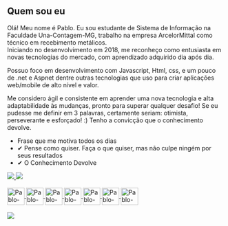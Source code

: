 ## Quem sou eu
<div>Olá! Meu nome é Pablo. Eu sou estudante de Sistema de Informação na Faculdade Una-Contagem-MG, trabalho na empresa ArcelorMittal como técnico em recebimento metálicos.<br>
Iniciando no desenvolvimento em 2018, me reconheço como entusiasta em novas tecnologias do mercado, com aprendizado adquirido dia após dia.

Possuo foco em desenvolvimento com Javascript, Html, css,  e um pouco de .net e Aspnet dentre outras tecnologias que uso para criar aplicações web/mobile de alto nível e valor.

Me considero ágil e consistente em aprender uma nova tecnologia e alta adaptabilidade às mudanças, pronto para superar qualquer desafio!
Se eu pudesse me definir em 3 palavras, certamente seriam: otimista, perseverante e esforçado! :)
Tenho a convicção que o conhecimento devolve.</div>
 
- Frase que me motiva todos os dias 
- ✔ Pense como quiser. Faça o que quiser, mas não culpe ningém por seus resultados
- ✔  O Conhecimento Devolve


<div>
 <a href="https://github.com/PabloJr84">
 <img heigth="180em" src="https://github-readme-stats.vercel.app/api?username=PabloJr84&show_icons=true&theme=dark&include_all_commits=true&count_private=true"/>
 <img heigth="180em" src="https://github-readme-stats.vercel.app/api/top-langs/?username=PabloJr84&layout=compact&langs_cout=16&theme=dark"/>
</div>

 <div style="display: inline_block"><br>
 <img align="center" alt="Pablo-C#" height="40" width"40 src= "https://cdn.jsdelivr.net/gh/devicons/devicon/icons/csharp/csharp-original.svg">
 <img align="center" alt="Pablo-C#" height="40" width"40 src= "https://cdn.jsdelivr.net/gh/devicons/devicon/icons/css3/css3-plain-wordmark.svg">                                    <img align="center" alt="Pablo-C#" height="40" width"40 src= "https://cdn.jsdelivr.net/gh/devicons/devicon/icons/java/java-original-wordmark.svg"> 
 <img align="center" alt="Pablo-C#" height="40" width"40 src= "https://cdn.jsdelivr.net/gh/devicons/devicon/icons/wordpress/wordpress-original.svg">
 <img align="center" alt="Pablo-C#" height="40" width"40 src= "https://cdn.jsdelivr.net/gh/devicons/devicon/icons/github/github-original-wordmark.svg">
 <img align="center" alt="Pablo-C#" height="40" width"40 src= "https://cdn.jsdelivr.net/gh/devicons/devicon/icons/html5/html5-original-wordmark.svg">
 <img align="center" alt="Pablo-C#" height="40" width"40 src= "https://cdn.jsdelivr.net/gh/devicons/devicon/icons/javascript/javascript-original.svg">
                                                                                                                                                     
  
 </div><br>
                                                                                                                                             
 <div>
 <a href= "https://www.linkedin.com/in/pablo-junior-assis-4341a5187/" target=_black><img src= "https://img.shields.io/badge/LinkedIn-0077B5?style=for-the-badge&logo=linkedin&logoColor=white"target=_black></a>
 </div>
